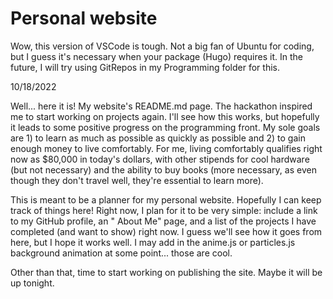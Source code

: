# Personal website

Wow, this version of VSCode is tough. Not a big fan of Ubuntu for coding,
but I guess it's necessary when your package (Hugo) requires it. In the future,
I will try using GitRepos in my Programming folder for this.

10/18/2022

Well... here it is! My website's README.md page. The hackathon
inspired me to start working on projects again. I'll see how this works, but
hopefully it leads to some positive progress on the programming front.
My sole goals are 1) to learn as much as possible as quickly as possible and
2) to gain enough money to live comfortably. For me, living comfortably qualifies 
right now as $80,000 in today's dollars, with other stipends for cool hardware (but
not necessary) and the ability to buy books (more necessary, as even though they don't
travel well, they're essential to learn more).

This is meant to be a planner for my personal website. Hopefully I can keep track of things here!
Right now, I plan for it to be very simple: include a link to my GitHub profile, an "
About Me" page, and a list of the projects I have completed (and want to show) right now. 
I guess we'll see how it goes from here, but I hope it works well. I may add in the anime.js or 
particles.js background animation at some point... those are cool.

Other than that, time to start working on publishing the site. Maybe it will be up tonight.

